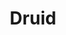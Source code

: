 ---
title: "Druid"
canonical: "skill/druid-x"
lists:
    - essence-creature-loresheets
tier: 1
osp_cost: 10
ladder: "druid"
---